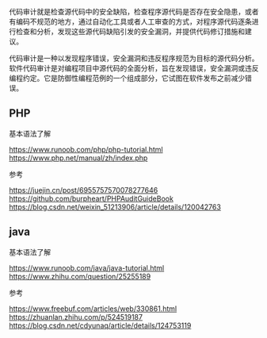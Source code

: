 代码审计就是检查源代码中的安全缺陷，检查程序源代码是否存在安全隐患，或者有编码不规范的地方，通过自动化工具或者人工审查的方式，对程序源代码逐条进行检查和分析，发现这些源代码缺陷引发的安全漏洞，并提供代码修订措施和建议。

代码审计是一种以发现程序错误，安全漏洞和违反程序规范为目标的源代码分析。软件代码审计是对编程项目中源代码的全面分析，旨在发现错误，安全漏洞或违反编程约定。它是防御性编程范例的一个组成部分，它试图在软件发布之前减少错误。

## PHP

基本语法了解

https://www.runoob.com/php/php-tutorial.html
https://www.php.net/manual/zh/index.php

参考

https://juejin.cn/post/6955757570078277646
https://github.com/burpheart/PHPAuditGuideBook
https://blog.csdn.net/weixin_51213906/article/details/120042763

## java

基本语法了解

https://www.runoob.com/java/java-tutorial.html
https://www.zhihu.com/question/25255189

参考

https://www.freebuf.com/articles/web/330861.html
https://zhuanlan.zhihu.com/p/524519187
https://blog.csdn.net/cdyunaq/article/details/124753119